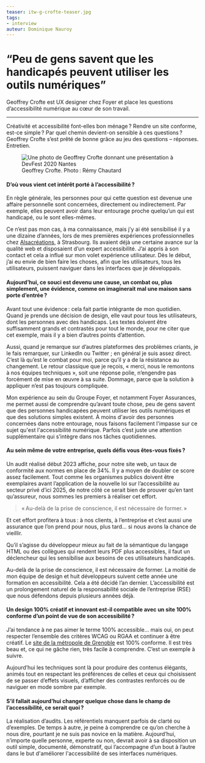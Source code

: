 ```yaml
---
teaser: itw-g-crofte-teaser.jpg
tags:
- interview
auteur: Dominique Nauroy
---
```

<hgroup>
	<h1><q>Peu de gens savent que les handicapés peuvent utiliser les outils numériques</q></h1>
	<p>Geoffrey Crofte est <span lang="en">UX designer</span> chez Foyer et place les questions d’accessibilité numérique au cœur de son travail.</p>
</hgroup>
<hr>
<div class="intro">
    <p>Créativité et accessibilité font-elles bon ménage&#8239;? Rendre un site conforme, est-ce simple&#8239;? Par quel chemin devient-on sensible à ces questions&#8239;? Geoffrey Crofte s’est prêté de bonne grâce au jeu des questions – réponses. Entretien.</p>
</div>
<figure role="group" aria-label="Geoffrey Crofte. Photo: Rémy Chautard" class="pic">
    <img src="../../../../content/fr/news/img/itw-g-crofte.jpg" alt="Une photo de Geoffrey Crofte donnant une présentation à DevFest 2020 Nantes">
    <figcaption>Geoffrey Crofte. Photo&#8239;: Rémy Chautard</figcaption>
</figure>

<h4>D’où vous vient cet intérêt porté à l’accessibilité&#8239;?</h4>
<p>En règle générale, les personnes pour qui cette question est devenue une affaire personnelle sont concernées, directement ou indirectement. Par exemple, elles peuvent avoir dans leur entourage proche quelqu’un qui est handicapé, ou le sont elles-mêmes.</h4>
<p>Ce n’est pas mon cas, à ma connaissance, mais j’y ai été sensibilisé il y a une dizaine d’années, lors de mes premières expériences professionnelles chez <a href="https://www.alsacreations.com/">Alsacréations</a>, à Strasbourg. Ils avaient déjà une certaine avance sur la qualité web et disposaient d’un expert accessibilité. J’ai appris à son contact et cela a influé sur mon volet expérience utilisateur. Dès le début, j’ai eu envie de bien faire les choses, afin que les utilisateurs, tous les utilisateurs, puissent naviguer dans les interfaces que je développais.</p>
<h4>Aujourd’hui, ce souci est devenu une cause, un combat ou, plus simplement, une évidence, comme on imaginerait mal une maison sans porte d’entrée&#8239;?</h4>
<p>Avant tout une évidence&#8239;: cela fait partie intégrante de mon quotidien. Quand je prends une décision de design, elle vaut pour tous les utilisateurs, dont les personnes avec des handicaps. Les textes doivent être suffisamment grands et contrastés pour tout le monde, pour ne citer que cet exemple, mais il y a bien d’autres points d’attention.</p>
<p>Aussi, quand je remarque sur d’autres plateformes des problèmes criants, je le fais remarquer, sur LinkedIn ou Twitter ; en général je suis assez direct. C’est là qu’est le combat pour moi, parce qu’il y a de la résistance au changement. Le retour classique que je reçois, « merci, nous le remontons à nos équipes techniques », soit une réponse polie, n’engendre pas forcément de mise en œuvre à sa suite. Dommage, parce que la solution à appliquer n’est pas toujours compliquée.</p>
<p>Mon expérience au sein du Groupe Foyer, et notamment Foyer Assurances, me permet aussi de comprendre qu’avant toute chose, peu de gens savent que des personnes handicapées peuvent utiliser les outils numériques et que des solutions simples existent. À moins d'avoir des personnes concernées dans notre entourage, nous faisons facilement l'impasse sur ce sujet qu'est l'accessibilité numérique. Parfois c’est juste une attention supplémentaire qui s’intègre dans nos tâches quotidiennes.</p>
<h4>Au sein même de votre entreprise, quels défis vous êtes-vous fixés&#8239;?</h4>
<p>Un audit réalisé début 2023 affiche, pour notre site web, un taux de conformité aux normes en place de 34%. Il y a moyen de doubler ce score assez facilement. Tout comme les organismes publics doivent être exemplaires avant l’application de la nouvelle loi sur l’accessibilité au secteur privé d’ici 2025, de notre côté ce serait bien de prouver qu’en tant qu’assureur, nous sommes les premiers à réaliser cet effort.</p>
<blockquote><p>«&#8239;Au-delà de la prise de conscience, il est nécessaire de former.&#8239;»</p></blockquote>
<p>Et cet effort profitera à tous&#8239;: à nos clients, à l’entreprise et c’est aussi une assurance que l’on prend pour nous, plus tard... si nous avons la chance de vieillir.</p>
<p>Qu’il s’agisse du développeur mieux au fait de la sémantique du langage HTML ou des collègues qui rendent leurs PDF plus accessibles, il faut un déclencheur qui les sensibilise aux besoins de ces utilisateurs handicapés.</p>
<p>Au-delà de la prise de conscience, il est nécessaire de former. La moitié de mon équipe de design et huit développeurs suivent cette année une formation en accessibilité. Cela a été décidé l’an dernier. L’accessibilité est un prolongement naturel de la responsabilité sociale de l’entreprise (RSE) que nous défendons depuis plusieurs années déjà.</p>
<h4>Un design 100% créatif et innovant est-il compatible avec un site 100% conforme d’un point de vue de son accessibilité&#8239;?</h4>
<p>J’ai tendance à ne pas aimer le terme 100% accessible... mais oui, on peut respecter l’ensemble des critères WCAG ou RGAA et continuer à être créatif. Le <a href="https://www.grenoblealpesmetropole.fr/35-la-metropole-de-grenoble.htm">site de la métropole de Grenoble</a> est 100% conforme. Il est très beau et, ce qui ne gâche rien, très facile à comprendre. C’est un exemple à suivre.</p>
<p>Aujourd’hui les techniques sont là pour produire des contenus élégants, animés tout en respectant les préférences de celles et ceux qui choisissent de se passer d’effets visuels, d’afficher des contrastes renforcés ou de naviguer en mode sombre par exemple.</p>
<h4>S’il fallait aujourd’hui changer quelque chose dans le champ de l’accessibilité, ce serait quoi&#8239;?</h4>
<p>La réalisation d’audits. Les référentiels manquent parfois de clarté ou d’exemples. De temps à autre, je peine à comprendre ce qu’on cherche à nous dire, pourtant je ne suis pas novice en la matière. Aujourd’hui, n’importe quelle personne, experte ou non, devrait avoir à sa disposition un outil simple, documenté, démonstratif, qui l’accompagne d’un bout à l’autre dans le but d'améliorer l'accessibilité de ses interfaces numériques.</p>